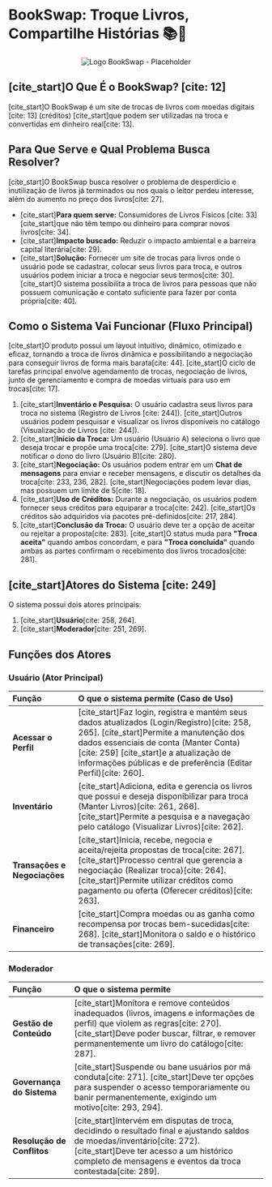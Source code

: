 # BookSwap: Troque Livros, Compartilhe Histórias 📚🔄

<p align="center">
  <img src="https://via.placeholder.com/600x200?text=Logo+do+BookSwap" alt="Logo BookSwap - Placeholder">
  </p>

## [cite_start]O Que É o BookSwap? [cite: 12]

[cite_start]O BookSwap é um site de trocas de livros com moedas digitais [cite: 13] (créditos) [cite_start]que podem ser utilizadas na troca e convertidas em dinheiro real[cite: 13].

## Para Que Serve e Qual Problema Busca Resolver?

[cite_start]O BookSwap busca resolver o problema de desperdício e inutilização de livros já terminados ou nos quais o leitor perdeu interesse, além do aumento no preço dos livros[cite: 27].

* [cite_start]**Para quem serve:** Consumidores de Livros Físicos [cite: 33] [cite_start]que não têm tempo ou dinheiro para comprar novos livros[cite: 34].
* [cite_start]**Impacto buscado:** Reduzir o impacto ambiental e a barreira capital literária[cite: 29].
* [cite_start]**Solução:** Fornecer um site de trocas para livros onde o usuário pode se cadastrar, colocar seus livros para troca, e outros usuários podem iniciar a troca e negociar seus termos[cite: 30]. [cite_start]O sistema possibilita a troca de livros para pessoas que não possuem comunicação e contato suficiente para fazer por conta própria[cite: 40].

## Como o Sistema Vai Funcionar (Fluxo Principal)

[cite_start]O produto possui um layout intuitivo, dinâmico, otimizado e eficaz, tornando a troca de livros dinâmica e possibilitando a negociação para conseguir livros de forma mais barata[cite: 44]. [cite_start]O ciclo de tarefas principal envolve agendamento de trocas, negociação de livros, junto de gerenciamento e compra de moedas virtuais para uso em trocas[cite: 17].

1.  [cite_start]**Inventário e Pesquisa:** O usuário cadastra seus livros para troca no sistema (Registro de Livros [cite: 244]). [cite_start]Outros usuários podem pesquisar e visualizar os livros disponíveis no catálogo (Visualização de Livros [cite: 244]).
2.  [cite_start]**Início da Troca:** Um usuário (Usuário A) seleciona o livro que deseja trocar e propõe uma troca[cite: 279]. [cite_start]O sistema deve notificar o dono do livro (Usuário B)[cite: 280].
3.  [cite_start]**Negociação:** Os usuários podem entrar em um **Chat de mensagens** para enviar e receber mensagens, e discutir os detalhes da troca[cite: 233, 236, 282]. [cite_start]Negociações podem levar dias, mas possuem um limite de 5[cite: 18].
4.  [cite_start]**Uso de Créditos:** Durante a negociação, os usuários podem fornecer seus créditos para equiparar a troca[cite: 242]. [cite_start]Os créditos são adquiridos via pacotes pré-definidos[cite: 217, 284].
5.  [cite_start]**Conclusão da Troca:** O usuário deve ter a opção de aceitar ou rejeitar a proposta[cite: 283]. [cite_start]O status muda para **"Troca aceita"** quando ambos concordam, e para **"Troca concluída"** quando ambas as partes confirmam o recebimento dos livros trocados[cite: 281].

## [cite_start]Atores do Sistema [cite: 249]

O sistema possui dois atores principais:

1.  [cite_start]**Usuário**[cite: 258, 264].
2.  [cite_start]**Moderador**[cite: 251, 269].

## Funções dos Atores

### Usuário (Ator Principal)

| Função | O que o sistema permite (Caso de Uso) |
| :--- | :--- |
| **Acessar o Perfil** | [cite_start]Faz login, registra e mantém seus dados atualizados (Login/Registro)[cite: 258, 265]. [cite_start]Permite a manutenção dos dados essenciais de conta (Manter Conta) [cite: 259] [cite_start]e a atualização de informações públicas e de preferência (Editar Perfil)[cite: 260]. |
| **Inventário** | [cite_start]Adiciona, edita e gerencia os livros que possui e deseja disponibilizar para troca (Manter Livros)[cite: 261, 266]. [cite_start]Permite a pesquisa e a navegação pelo catálogo (Visualizar Livros)[cite: 262]. |
| **Transações e Negociações** | [cite_start]Inicia, recebe, negocia e aceita/rejeita propostas de troca[cite: 267]. [cite_start]Processo central que gerencia a negociação (Realizar troca)[cite: 264]. [cite_start]Permite utilizar créditos como pagamento ou oferta (Oferecer créditos)[cite: 263]. |
| **Financeiro** | [cite_start]Compra moedas ou as ganha como recompensa por trocas bem-sucedidas[cite: 268]. [cite_start]Monitora o saldo e o histórico de transações[cite: 269]. |

### Moderador

| Função | O que o sistema permite |
| :--- | :--- |
| **Gestão de Conteúdo** | [cite_start]Monitora e remove conteúdos inadequados (livros, imagens e informações de perfil) que violem as regras[cite: 270]. [cite_start]Deve poder buscar, filtrar, e remover permanentemente um livro do catálogo[cite: 287]. |
| **Governança do Sistema** | [cite_start]Suspende ou bane usuários por má conduta[cite: 271]. [cite_start]Deve ter opções para suspender o acesso temporariamente ou banir permanentemente, exigindo um motivo[cite: 293, 294]. |
| **Resolução de Conflitos** | [cite_start]Intervém em disputas de troca, decidindo o resultado final e ajustando saldos de moedas/inventário[cite: 272]. [cite_start]Deve ter acesso a um histórico completo de mensagens e eventos da troca contestada[cite: 289]. |